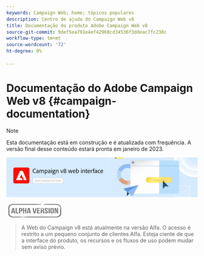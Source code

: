 ```yaml
---
keywords: Campaign Web; home; tópicos populares
description: Centro de ajuda do Campaign Web v8
title: Documentação do produto Adobe Campaign Web v8
source-git-commit: 9def5ea791e4ef42968cd34536f3ddeac7fc238c
workflow-type: tm+mt
source-wordcount: '72'
ht-degree: 0%

---
```


# Documentação do Adobe Campaign Web v8 {#campaign-documentation}

>[!NOTE]
>
>Esta documentação está em construção e é atualizada com frequência. A versão final desse conteúdo estará pronta em janeiro de 2023.

![](assets/do-not-localize/banner-documentationv8.png)

![](assets/do-not-localize/badge.png)

>A Web do Campaign v8 está atualmente na versão Alfa. O acesso é restrito a um pequeno conjunto de clientes Alfa. Esteja ciente de que a interface do produto, os recursos e os fluxos de uso podem mudar sem aviso prévio.
